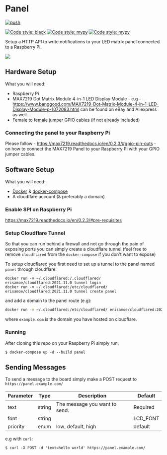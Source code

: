 # Panel
[![push](https://github.com/maxisme/panel/actions/workflows/push.yml/badge.svg?branch=master)](https://github.com/maxisme/panel/actions/workflows/push.yml) 

[![Code style: black](https://img.shields.io/badge/black-000000.svg)](https://github.com/psf/black)
[![Code style: mypy](https://img.shields.io/badge/mypy-000000.svg)](https://readthedocs.org/projects/mypy/)
[![Code style: mypy](https://img.shields.io/badge/flake8-000000.svg)](https://flake8.pycqa.org/en/latest/)


Setup a HTTP API to write notifications to your LED matrix panel connected to a Raspberry Pi.

![](https://user-images.githubusercontent.com/16902919/142736756-118a5ae4-cbf7-43c8-b1f8-93c1ff9b3c98.gif)

## Hardware Setup
What you will need:
 - Raspberry Pi
 - MAX7219 Dot Matrix Module 4-in-1 LED Display Module - e.g - https://www.banggood.com/MAX7219-Dot-Matrix-Module-4-in-1-LED-Display-Module-p-1072083.html can be found on eBay and Aliexpress as well.
 - Female to female jumper GPIO cables (if not already included)

### Connecting the panel to your Raspberry Pi 
Please follow - https://max7219.readthedocs.io/en/0.2.3/#gpio-pin-outs - on how to connect the MAX7219 Panel to your 
Raspberry Pi with your GPIO jumper cables.

## Software Setup
What you will need:
 - [Docker](https://get.docker.com/) & [docker-compose](https://pypi.org/project/docker-compose/)
 - A cloudflare account (& preferably a domain)

### Enable SPI on Raspberry Pi
https://max7219.readthedocs.io/en/0.2.3/#pre-requisites

### Setup Cloudflare Tunnel
So that you can run behind a firewall and not go through the pain of exposing ports you can simply create a 
cloudflare tunnel (feel free to remove `cloudflared` from the `docker-compose` if you don't want to expose) 

To setup cloudflared you first need to set up a tunnel to the panel named `panel` through cloudflare:
```
docker run -v ~/.cloudflared:/.cloudflared/ erisamoe/cloudflared:2021.11.0 tunnel login
docker run -v ~/.cloudflared:/etc/cloudflared/ erisamoe/cloudflared:2021.11.0 tunnel create panel
```
and add a domain to the panel route (e.g):
```bash
docker run -v ~/.cloudflared:/etc/cloudflared/ erisamoe/cloudflared:2021.11.0 tunnel route dns panel panel.example.com
```
where `example.com` is the domain you have hosted on cloudflare.

### Running
After cloning this repo on your Raspberry Pi simply run:
```
$ docker-compose up -d --build panel
```

## Sending Messages
To send a message to the board simply make a POST request to `https://panel.example.com/`

| Parameter | Type   | Description                   | Default  |
|-----------|--------|-------------------------------|----------|
| text      | string | The message you want to send. | Required |
| font      | string |                               | LCD_FONT |
| priority  | enum   | low, default, high            | default  |

e.g with `curl`:
```
$ curl -X POST -d 'text=hello world' https://panel.example.com/
```
